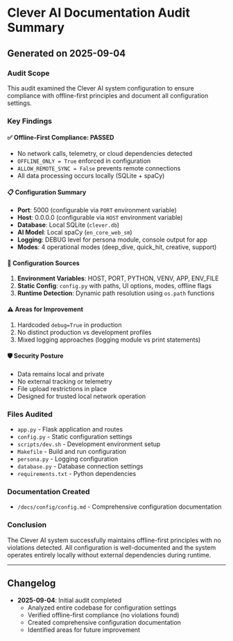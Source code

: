 # Clever AI Documentation Audit Summary
## Generated on 2025-09-04

### Audit Scope
This audit examined the Clever AI system configuration to ensure compliance with offline-first principles and document all configuration settings.

### Key Findings

#### ✅ Offline-First Compliance: PASSED
- No network calls, telemetry, or cloud dependencies detected
- `OFFLINE_ONLY = True` enforced in configuration
- `ALLOW_REMOTE_SYNC = False` prevents remote connections
- All data processing occurs locally (SQLite + spaCy)

#### 📋 Configuration Summary
- **Port**: 5000 (configurable via `PORT` environment variable)
- **Host**: 0.0.0.0 (configurable via `HOST` environment variable) 
- **Database**: Local SQLite (`clever.db`)
- **AI Model**: Local spaCy (`en_core_web_sm`)
- **Logging**: DEBUG level for persona module, console output for app
- **Modes**: 4 operational modes (deep_dive, quick_hit, creative, support)

#### 🔧 Configuration Sources
1. **Environment Variables**: HOST, PORT, PYTHON, VENV, APP, ENV_FILE
2. **Static Config**: `config.py` with paths, UI options, modes, offline flags
3. **Runtime Detection**: Dynamic path resolution using `os.path` functions

#### ⚠️ Areas for Improvement
1. Hardcoded `debug=True` in production
2. No distinct production vs development profiles
3. Mixed logging approaches (logging module vs print statements)

#### 🛡️ Security Posture
- Data remains local and private
- No external tracking or telemetry
- File upload restrictions in place
- Designed for trusted local network operation

### Files Audited
- `app.py` - Flask application and routes
- `config.py` - Static configuration settings
- `scripts/dev.sh` - Development environment setup
- `Makefile` - Build and run configuration
- `persona.py` - Logging configuration
- `database.py` - Database connection settings
- `requirements.txt` - Python dependencies

### Documentation Created
- `/docs/config/config.md` - Comprehensive configuration documentation

### Conclusion
The Clever AI system successfully maintains offline-first principles with no violations detected. All configuration is well-documented and the system operates entirely locally without external dependencies during runtime.

---

## Changelog
- **2025-09-04**: Initial audit completed
  - Analyzed entire codebase for configuration settings
  - Verified offline-first compliance (no violations found)
  - Created comprehensive configuration documentation
  - Identified areas for future improvement